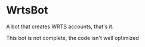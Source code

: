 # WrtsBot
A bot that creates WRTS accounts, that's it.

This bot is not complete, the code isn't well optimized
